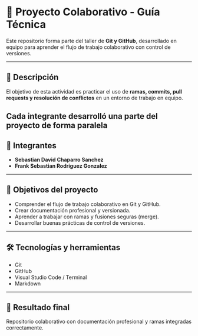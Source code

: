 # 🚀 Proyecto Colaborativo - Guía Técnica

Este repositorio forma parte del taller de **Git y GitHub**, desarrollado en equipo para aprender el flujo de trabajo colaborativo con control de versiones.

---

## 📘 Descripción
El objetivo de esta actividad es practicar el uso de **ramas, commits, pull requests y resolución de conflictos** en un entorno de trabajo en equipo.

Cada integrante desarrolló una parte del proyecto de forma paralela
---

## 👥 Integrantes
- **Sebastian David Chaparro Sanchez**
- **Frank Sebastian Rodriguez Gonzalez**

---

## 🧠 Objetivos del proyecto
- Comprender el flujo de trabajo colaborativo en Git y GitHub.  
- Crear documentación profesional y versionada.  
- Aprender a trabajar con ramas y fusiones seguras (merge).  
- Desarrollar buenas prácticas de control de versiones.

---

## 🛠️ Tecnologías y herramientas
- Git  
- GitHub  
- Visual Studio Code / Terminal  
- Markdown  

---

## 🏁 Resultado final
Repositorio colaborativo con documentación profesional y ramas integradas correctamente.